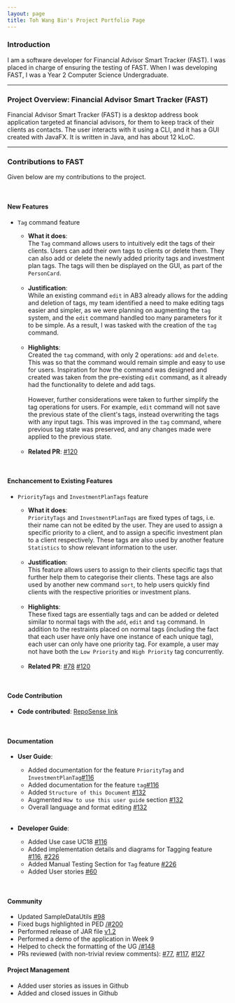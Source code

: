 ```yaml
---
layout: page
title: Toh Wang Bin's Project Portfolio Page
---
```

### Introduction

I am a software developer for Financial Advisor Smart Tracker (FAST). I was placed in charge of ensuring the testing of 
FAST. When I was developing FAST, I was a Year 2 Computer Science Undergraduate.

---

### Project Overview: Financial Advisor Smart Tracker (FAST)

Financial Advisor Smart Tracker (FAST) is a desktop address book application targeted at financial advisors, for
them to keep track of their clients as contacts. The user interacts with it using a CLI, and it has a GUI created with
JavaFX. It is written in Java, and has about 12 kLoC.

---

### Contributions to FAST

Given below are my contributions to the project.

<br>

#### New Features

* `Tag` command feature

    * **What it does**:<br>
    The `Tag` command allows users to intuitively edit the tags of their clients.
    Users can add their own tags to clients or delete them.
    They can also add or delete the newly added priority tags and investment plan tags.
    The tags will then be displayed on the GUI, as part of the `PersonCard`.
  
  <br>

    * **Justification**:<br>
    While an existing command `edit` in AB3 already allows for the adding and deletion of tags,
    my team identified a need to make editing tags easier and simpler, as we were planning on
    augmenting the `tag` system, and the `edit` command handled too many parameters for it to be simple.
    As a result, I was tasked with the creation of the `tag` command.  
    
  <br>

    * **Highlights**: <br>
    Created the `tag` command, with only 2 operations: `add` and `delete`. This was so that the command would
    remain simple and easy to use for users. Inspiration for how the command was designed and created was taken
    from the pre-existing `edit` command, as it already had the functionality to delete and add tags. 
    <br> <br >However, further considerations were taken to further simplify the tag operations for users. For example,
    `edit` command will not save the previous state of the client's tags, instead overwriting the tags with any
    input tags. This was improved in the `tag` command, where previous tag state was preserved, and any changes made
    were applied to the previous state.
    
  <br>

    * **Related PR**: 
      [\#120](https://github.com/AY2122S1-CS2103T-T09-4/tp/pull/120)

<br>

#### Enchancement to Existing Features

* `PriorityTags` and `InvestmentPlanTags` feature
  * **What it does**:<br>
    `PriorityTags` and `InvestmentPlanTags` are fixed types of tags, i.e. their name can not be edited by the user.
    They are used to assign a specific priority to a client, and to assign a specific investment plan to a client 
    respectively. These tags are also used by another feature `Statistics` to show relevant information to the user.

  <br>

  * **Justification**:<br>
    This feature allows users to assign to their clients specific tags that further help them to categorise their 
    clients. These tags are also used by another new command `sort`, to help users quickly find clients with the
    respective priorities or investment plans.

  <br>

  * **Highlights**: <br>
    These fixed tags are essentially tags and can be added or deleted similar to normal tags with the `add`, `edit` and
    `tag` command. In addition to the restraints placed on normal tags (including the fact that each user have only
    have one instance of each unique tag), each user can only have one priority tag. For example, a user may not have
    both the `Low Priority` and `High Priority` tag concurrently.

  <br>

  * **Related PR**:
    [\#78](https://github.com/AY2122S1-CS2103T-T09-4/tp/pull/78)
    [\#120](https://github.com/AY2122S1-CS2103T-T09-4/tp/pull/120)

<br>

#### Code Contribution

* **Code contributed**: [RepoSense link](https://nus-cs2103-ay2122s1.github.io/tp-dashboard/?search=trash-bin99&sort=groupTitle&sortWithin=title&timeframe=commit&mergegroup=&groupSelect=groupByRepos&breakdown=true&checkedFileTypes=docs~functional-code~test-code~other&since=2021-09-17&tabOpen=true&tabType=authorship&tabAuthor=trash-bin99&tabRepo=AY2122S1-CS2103T-T09-4%2Ftp%5Bmaster%5D&authorshipIsMergeGroup=false&authorshipFileTypes=docs~functional-code~test-code&authorshipIsBinaryFileTypeChecked=false)

<br>

#### Documentation

* **User Guide**:
  * Added documentation for the feature `PriorityTag` and `InvestmentPlanTag`[\#116](https://github.com/AY2122S1-CS2103T-T09-4/tp/pull/116)
  * Added documentation for the feature `tag`[\#116](https://github.com/AY2122S1-CS2103T-T09-4/tp/pull/116)
  * Added `Structure of this Document` [\#132](https://github.com/AY2122S1-CS2103T-T09-4/tp/pull/132)
  * Augmented `How to use this user guide` section [\#132](https://github.com/AY2122S1-CS2103T-T09-4/tp/pull/132)
  * Overall language and format editing [\#132](https://github.com/AY2122S1-CS2103T-T09-4/tp/pull/132)

  <br>
* **Developer Guide**:
  * Added Use case UC18 [\#116](https://github.com/AY2122S1-CS2103T-T09-4/tp/pull/116)
  * Added implementation details and diagrams for Tagging feature [\#116](https://github.com/AY2122S1-CS2103T-T09-4/tp/pull/116),
    [\#226](https://github.com/AY2122S1-CS2103T-T09-4/tp/pull/226)
  * Added Manual Testing Section for `Tag` feature [\#226](https://github.com/AY2122S1-CS2103T-T09-4/tp/pull/226)
  * Added User stories [\#60](https://github.com/AY2122S1-CS2103T-T09-4/tp/pull/60)
  

<br>

#### Community
  * Updated SampleDataUtils [\#98](https://github.com/AY2122S1-CS2103T-T09-4/tp/pull/98)
  * Fixed bugs highlighted in PED [/#200](https://github.com/AY2122S1-CS2103T-T09-4/tp/pull/200)
  * Performed release of JAR file [v1.2](https://github.com/AY2122S1-CS2103T-T09-4/tp/releases/tag/v1.2)
  * Performed a demo of the application in Week 9
  * Helped to check the formatting of the UG [/#148](https://github.com/AY2122S1-CS2103T-T09-4/tp/pull/148)  
  * PRs reviewed (with non-trivial review comments): [\#77](https://github.com/AY2122S1-CS2103T-T09-4/tp/pull/77), 
    [\#117](https://github.com/AY2122S1-CS2103T-T09-4/tp/pull/117), 
    [\#127](https://github.com/AY2122S1-CS2103T-T09-4/tp/pull/127)
  
#### Project Management
  * Added user stories as issues in Github
  * Added and closed issues in Github  

